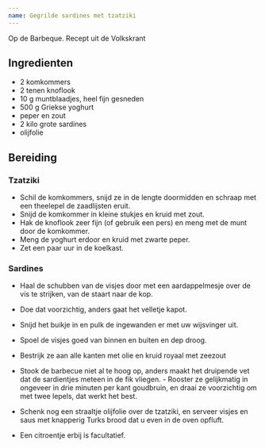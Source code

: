 ```yaml
---
name: Gegrilde sardines met tzatziki
---
```


Op de Barbeque. Recept uit de Volkskrant

## Ingredienten

- 2 komkommers
- 2 tenen knoflook
- 10 g muntblaadjes, heel fijn gesneden
- 500 g Griekse yoghurt
- peper en zout
- 2 kilo grote sardines
- olijfolie

## Bereiding

### Tzatziki

- Schil de komkommers, snijd ze in de lengte doormidden en schraap met een theelepel de zaadlijsten eruit.
- Snijd de komkommer in kleine stukjes en kruid met zout.
- Hak de knoflook zeer fijn (of gebruik een pers) en meng met de munt door de komkommer.
- Meng de yoghurt erdoor en kruid met zwarte peper.
- Zet een paar uur in de koelkast.

### Sardines

- Haal de schubben van de visjes door met een aardappelmesje over de vis te strijken, van de staart naar de kop.
- Doe dat voorzichtig, anders gaat het velletje kapot.
- Snijd het buikje in en pulk de ingewanden er met uw wijsvinger uit.
- Spoel de visjes goed van binnen en buiten en dep droog.
- Bestrijk ze aan alle kanten met olie en kruid royaal met zeezout

- Stook de barbecue niet al te hoog op, anders maakt het druipende vet dat de sardientjes meteen in de fik vliegen. - Rooster ze gelijkmatig in ongeveer in drie minuten per kant goudbruin, en draai ze voorzichtig om met twee lepels, dat werkt het best.
- Schenk nog een straaltje olijfolie over de tzatziki, en serveer visjes en saus met knapperig Turks brood dat u even in de oven opfluft.
- Een citroentje erbij is facultatief.
